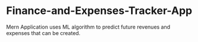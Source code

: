 # Finance-and-Expenses-Tracker-App
Mern Application uses ML algorithm to predict future revenues and expenses that can be created.
